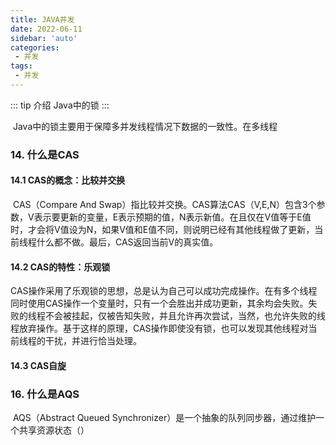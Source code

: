 ```yaml
---
title: JAVA并发
date: 2022-06-11
sidebar: 'auto'
categories:
 - 并发
tags:
 - 并发
---
```


::: tip 介绍
Java中的锁
:::

​		Java中的锁主要用于保障多并发线程情况下数据的一致性。在多线程

### **14. 什么是CAS**

#### **14.1 CAS的概念：比较并交换**

​		CAS（Compare And Swap）指比较并交换。CAS算法CAS（V,E,N）包含3个参数，V表示要更新的变量，E表示预期的值，N表示新值。在且仅在V值等于E值时，才会将V值设为N，如果V值和E值不同，则说明已经有其他线程做了更新，当前线程什么都不做。最后，CAS返回当前V的真实值。

#### **14.2 CAS的特性：乐观锁**

​		CAS操作采用了乐观锁的思想，总是认为自己可以成功完成操作。在有多个线程同时使用CAS操作一个变量时，只有一个会胜出并成功更新，其余均会失败。失败的线程不会被挂起，仅被告知失败，并且允许再次尝试，当然，也允许失败的线程放弃操作。基于这样的原理，CAS操作即使没有锁，也可以发现其他线程对当前线程的干扰，并进行恰当处理。

#### **14.3 CAS自旋**

### **16. 什么是AQS**

​		AQS（Abstract Queued Synchronizer）是一个抽象的队列同步器，通过维护一个共享资源状态（）
